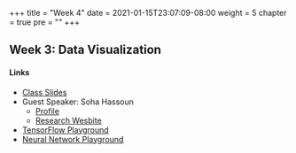 +++
title = "Week 4"
date = 2021-01-15T23:07:09-08:00
weight = 5
chapter = true
pre = "<b></b>"
+++

## Week 3: Data Visualization

#### Links
  - [Class Slides](https://docs.google.com/presentation/d/1ZJpxLbsB46wY3ll9Jk8sHNY4GYKoVj6meYpKoie0XCc/edit#slide=id.gc00753aa27_0_1509)
  - Guest Speaker: Soha Hassoun
    - [Profile](https://engineering.tufts.edu/people/faculty/soha-hassoun)
    - [Research Wesbite](http://www.cs.tufts.edu/~soha/)
  - [TensorFlow Playground](http://playground.tensorflow.org/#activation=tanh&batchSize=10&dataset=circle&regDataset=reg-plane&learningRate=0.03&regularizationRate=0&noise=0&networkShape=4,2&seed=0.36318&showTestData=false&discretize=false&percTrainData=50&x=true&y=true&xTimesY=false&xSquared=false&ySquared=false&cosX=false&sinX=false&cosY=false&sinY=false&collectStats=false&problem=classification&initZero=false&hideText=false)
  - [Neural Network Playground](https://nnplayground.com)
